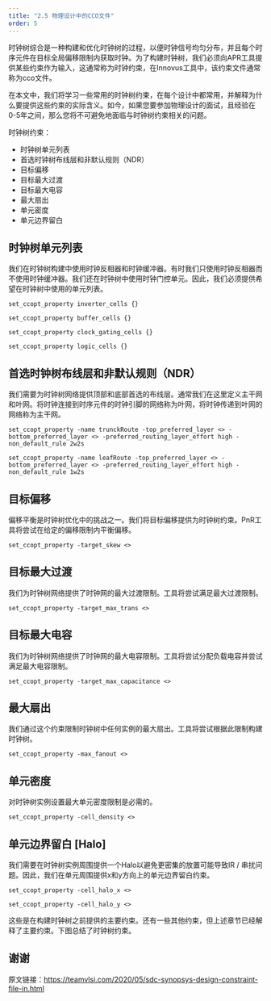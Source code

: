```yaml
---
title: "2.5 物理设计中的CCO文件"
order: 5
---
```


时钟树综合是一种构建和优化时钟树的过程，以便时钟信号均匀分布，并且每个时序元件在目标全局偏移限制内获取时钟。为了构建时钟树，我们必须向APR工具提供某些约束作为输入，这通常称为时钟约束，在Innovus工具中，该约束文件通常称为cco文件。

在本文中，我们将学习一些常用的时钟树约束，在每个设计中都常用，并解释为什么要提供这些约束的实际含义。如今，如果您要参加物理设计的面试，且经验在0-5年之间，那么您将不可避免地面临与时钟树约束相关的问题。

时钟树约束：
- 时钟树单元列表
- 首选时钟树布线层和非默认规则（NDR）
- 目标偏移
- 目标最大过渡
- 目标最大电容
- 最大扇出
- 单元密度
- 单元边界留白

## 时钟树单元列表 

我们在时钟树构建中使用时钟反相器和时钟缓冲器。有时我们只使用时钟反相器而不使用时钟缓冲器。我们还在时钟树中使用时钟门控单元。因此，我们必须提供希望在时钟树中使用的单元列表。

`set_ccopt_property inverter_cells {}`

`set_ccopt_property buffer_cells {}`

`set_ccopt_property clock_gating_cells {}`

`set_ccopt_property logic_cells {}`

## 首选时钟树布线层和非默认规则（NDR） 

我们需要为时钟树网络提供顶部和底部首选的布线层。通常我们在这里定义主干网和叶网。将时钟连接到时序元件的时钟引脚的网络称为叶网，将时钟传递到叶网的网络称为主干网。

`set_ccopt_property -name trunckRoute -top_preferred_layer <> -bottom_preferred_layer <> -preferred_routing_layer_effort high -non_default_rule 2w2s`

`set_ccopt_property -name leafRoute -top_preferred_layer <> -bottom_preferred_layer <> -preferred_routing_layer_effort high -non_default_rule 1w2s`

## 目标偏移 

偏移平衡是时钟树优化中的挑战之一。我们将目标偏移提供为时钟树约束。PnR工具将尝试在给定的偏移限制内平衡偏移。

`set_ccopt_property -target_skew <>`

## 目标最大过渡 

我们为时钟树网络提供了时钟网的最大过渡限制。工具将尝试满足最大过渡限制。

`set_ccopt_property -target_max_trans <>`

## 目标最大电容 

我们为时钟树网络提供了时钟网的最大电容限制。工具将尝试分配负载电容并尝试满足最大电容限制。

`set_ccopt_property -target_max_capacitance <>`

## 最大扇出 

我们通过这个约束限制时钟树中任何实例的最大扇出。工具将尝试根据此限制构建时钟树。

`set_ccopt_property -max_fanout <>`

## 单元密度 

对时钟树实例设置最大单元密度限制是必需的。

`set_ccopt_property -cell_density <>`

## 单元边界留白 [Halo]

我们需要在时钟树实例周围提供一个Halo以避免更密集的放置可能导致IR / 串扰问题。因此，我们在单元周围提供x和y方向上的单元边界留白约束。

`set_ccopt_property -cell_halo_x <>`

`set_ccopt_property -cell_halo_y <>`

这些是在构建时钟树之前提供的主要约束。还有一些其他约束，但上述章节已经解释了主要约束。下图总结了时钟树约束。

## 谢谢

原文链接：https://teamvlsi.com/2020/05/sdc-synopsys-design-constraint-file-in.html